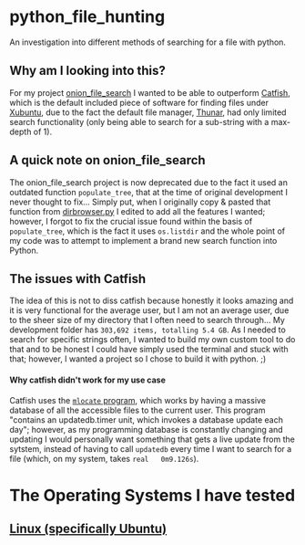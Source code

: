 # python_file_hunting
An investigation into different methods of searching for a file with python.

## Why am I looking into this?
For my project [onion_file_search](https://github.com/jimbob88/onion_file_search) I wanted to be able to outperform [Catfish](https://launchpad.net/catfish-search), which is the default included piece of software for finding files under [Xubuntu](https://xubuntu.org/), due to the fact the default file manager, [Thunar](https://en.wikipedia.org/wiki/Thunar), had only limited search functionality (only being able to search for a sub-string with a max-depth of 1).   

## A quick note on onion_file_search
The onion_file_search project is now deprecated due to the fact it used an outdated function `populate_tree`, that at the time of original development I never thought to fix... Simply put, when I originally copy & pasted that function from [dirbrowser.py](https://www.google.com/url?sa=t&rct=j&q=&esrc=s&source=web&cd=1&ved=2ahUKEwjK5duW3JroAhXoUBUIHR--AaIQFjAAegQIBhAB&url=https%3A%2F%2Fsvn.python.org%2Fprojects%2Fpython%2Ftrunk%2FDemo%2Ftkinter%2Fttk%2Fdirbrowser.py&usg=AOvVaw05IXaGmqBFfoZJ17jX1s4d) I edited to add all the features I wanted; however, I forgot to fix the crucial issue found within the basis of `populate_tree`, which is the fact it uses `os.listdir` and the whole point of my code was to attempt to implement a brand new search function into Python.

## The issues with Catfish
The idea of this is not to diss catfish because honestly it looks amazing and it is very functional for the average user, but I am not an average user, due to the sheer size of my directory that I often need to search through...  My development folder has `303,692 items, totalling 5.4 GB`. As I needed to search for specific strings often, I wanted to build my own custom tool to do that and to be honest I could have simply used the terminal and stuck with that; however, I wanted a project so I chose to build it with python. ;)

#### Why catfish didn't work for my use case
Catfish uses the [`mlocate` program](https://wiki.archlinux.org/index.php/Mlocate), which works by having a massive database of all the accessible files to the current user. This program "contains an updatedb.timer unit, which invokes a database update each day"; however, as my programming database is constantly changing and updating I would personally want something that gets a live update from the sytstem, instead of having to call `updatedb` every time I want to search for a file (which, on my system, takes `real	0m9.126s`).

# The Operating Systems I have tested

## [Linux (specifically Ubuntu)](https://github.com/jimbob88/python_file_hunting/tree/master/linux)
